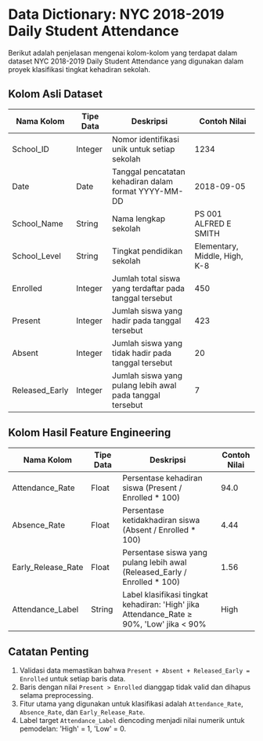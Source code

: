 # Data Dictionary: NYC 2018-2019 Daily Student Attendance

Berikut adalah penjelasan mengenai kolom-kolom yang terdapat dalam dataset NYC 2018-2019 Daily Student Attendance yang digunakan dalam proyek klasifikasi tingkat kehadiran sekolah.

## Kolom Asli Dataset

| Nama Kolom | Tipe Data | Deskripsi | Contoh Nilai |
|------------|-----------|-----------|--------------|
| School_ID | Integer | Nomor identifikasi unik untuk setiap sekolah | 1234 |
| Date | Date | Tanggal pencatatan kehadiran dalam format YYYY-MM-DD | 2018-09-05 |
| School_Name | String | Nama lengkap sekolah | PS 001 ALFRED E SMITH |
| School_Level | String | Tingkat pendidikan sekolah | Elementary, Middle, High, K-8 |
| Enrolled | Integer | Jumlah total siswa yang terdaftar pada tanggal tersebut | 450 |
| Present | Integer | Jumlah siswa yang hadir pada tanggal tersebut | 423 |
| Absent | Integer | Jumlah siswa yang tidak hadir pada tanggal tersebut | 20 |
| Released_Early | Integer | Jumlah siswa yang pulang lebih awal pada tanggal tersebut | 7 |

## Kolom Hasil Feature Engineering

| Nama Kolom | Tipe Data | Deskripsi | Contoh Nilai |
|------------|-----------|-----------|--------------|
| Attendance_Rate | Float | Persentase kehadiran siswa (Present / Enrolled * 100) | 94.0 |
| Absence_Rate | Float | Persentase ketidakhadiran siswa (Absent / Enrolled * 100) | 4.44 |
| Early_Release_Rate | Float | Persentase siswa yang pulang lebih awal (Released_Early / Enrolled * 100) | 1.56 |
| Attendance_Label | String | Label klasifikasi tingkat kehadiran: 'High' jika Attendance_Rate ≥ 90%, 'Low' jika < 90% | High |

## Catatan Penting

1. Validasi data memastikan bahwa `Present + Absent + Released_Early = Enrolled` untuk setiap baris data.
2. Baris dengan nilai `Present > Enrolled` dianggap tidak valid dan dihapus selama preprocessing.
3. Fitur utama yang digunakan untuk klasifikasi adalah `Attendance_Rate`, `Absence_Rate`, dan `Early_Release_Rate`.
4. Label target `Attendance_Label` diencoding menjadi nilai numerik untuk pemodelan: 'High' = 1, 'Low' = 0.
